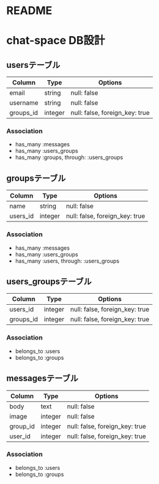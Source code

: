# README

# chat-space DB設計
## usersテーブル
|Column|Type|Options|
|------|----|-------|
|email|string|null: false|
|username|string|null: false|
|groups_id|integer|null: false, foreign_key: true|
### Association
- has_many :messages
- has_many :users_groups
- has_many :groups, through: :users_groups


## groupsテーブル
|Column|Type|Options|
|------|----|-------|
|name|string|null: false|
|users_id|integer|null: false, foreign_key: true|
### Association
- has_many :messages
- has_many :users_groups
- has_many  :users, through: :users_groups

## users_groupsテーブル
|Column|Type|Options|
|------|----|-------|
|users_id|integer|null: false, foreign_key: true|
|groups_id|integer|null: false, foreign_key: true|
### Association
- belongs_to :users
- belongs_to :groups


## messagesテーブル
|Column|Type|Options|
|------|----|-------|
|body|text|null: false|
|image|integer|null: false|
|group_id|integer|null: false, foreign_key: true|
|user_id|integer|null: false, foreign_key: true|
### Association
- belongs_to :users
- belongs_to :groups
